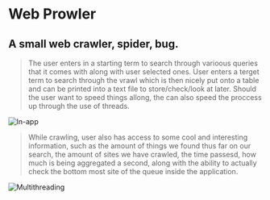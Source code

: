 # Web Prowler

## A small web crawler, spider, bug.

> The user enters in a starting term to search through varioous queries that it comes with along with user selected ones. User enters a terget term to search through the vrawl which is then nicely put onto a table and can be printed into a text file to store/check/look at later. Should the user want to speed things allong, the can also speed the proccess up through the use of threads.

![In-app](https://user-images.githubusercontent.com/24484989/31308880-c5875fa0-ab4b-11e7-950b-9738986f8c65.PNG "In-app")

> While crawling, user also has access to some cool and interesting information, such as the amount of things we found thus far on our search, the amount of sites we have crawled, the time passesd, how much is being aggregated a second, along with the ability to actually check the bottom most site of the queue inside the application.

![Multithreading](https://user-images.githubusercontent.com/24484989/31308964-decd2426-ab4c-11e7-895c-c35509a4afdc.PNG "Multithreading")
